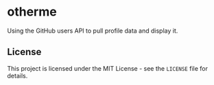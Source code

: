 # otherme

Using the GitHub users API to pull profile data and display it.

## License

This project is licensed under the MIT License - see the `LICENSE` file for details.
